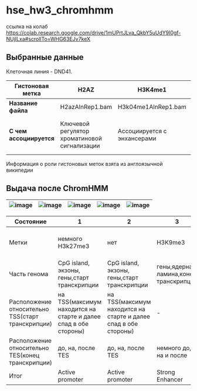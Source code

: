# hse_hw3_chromhmm

ссылка на колаб https://colab.research.google.com/drive/1mUPrtJLva_QkbY5uUdY9I0gf-NUjILxa#scrollTo=WHG63EJv7keX

## Выбранные данные

Клеточная линия - DND41.

| **Гистоновая метка** | H2AZ | H3K4me1 | H3K4me2 | H3K4me3 | H3K9ac | H3K9me3 | H3K27ac | H3K27me3 | H3K36me3 | H3K79me2 | H4K20me1 | Контроль |
| ------------- | ------------- |--------------------| -- | -- | -- | -- | -- | -- | -- | -- | -- | -- |
| **Название файла** | H2azAlnRep1.bam | H3k04me1AlnRep1.bam | H3k04me2AlnRep1.bam | H3k04me3AlnRep1.bam | H3k09acAlnRep1.bam | H3k09me3AlnRep1.bam | H3k27acAlnRep1.bam | H3k27me3AlnRep1.bam | H3k36me3AlnRep1.bam | H3k79me2AlnRep1.bam | H4k20me1AlnRep1.bam | Control.bam |
| **С чем ассоциируется** | Ключевой регулятор хроматиновой сигнализации | Ассоциируется с энхансерами | Высокий уровень у 5' конца транскрибируемых генов; Ассоциирована с активацией генов | Ассоциируется с промоторами; Связана с активацией транскрипции близлежащих генов | Является частью активного состояния промотора, а также активные энхансеры | Ассоциируется с гетерохроматином, а также указывает на 3-метелирование | Активный энхансер, может находиться и близко, и далеко от TSS | Формирование гетерохроматина, downregulation | Связана с телами генов,может ассоциироваться с экзонами| Маркер неактивных областей хроматина| Транскрипционная активность |

Информация о роли гистоновых меток взята из англоязычной википедии
## Выдача после ChromHMM
|![image](https://user-images.githubusercontent.com/93160309/161303236-6d7defc2-b8ef-4fdb-8bbd-a76f0dc87700.png)| ![image](https://user-images.githubusercontent.com/93160309/161303312-44a2f37b-65c3-47d2-a193-654d6ed4a98e.png)| ![image](https://user-images.githubusercontent.com/93160309/161303358-ccc22544-1d2a-4acb-b951-e60414b7a1d4.png)| ![image](https://user-images.githubusercontent.com/93160309/161303427-0e76ebba-c9d1-483a-8d19-3c511e663c40.png)| ![image](https://user-images.githubusercontent.com/93160309/161303459-4156a3fe-d218-47b0-836b-56f9089ec570.png)|
| ------------- | ------------- |--------------------| -- | -- |






|Состояние|1|2|3|4|5|6|7|8|9|10|11|
|--|--|--|--|--|--|--|--|--|--|--|--|
|Метки|немного H3k27me3|нет|H3K9me3|H3K27ac|немного H3k36me3|H3k36me3,H3K79me2 и чуть меньше H4K20me1|H3K79me2, чуть меньше H4K20me1, чуть-чуть H3k36me3 и H3K4me1|немного H3K79me2 и чуть-чуть H4K20me1|много H3K79me2,H3K4me1,H3K4me2 и меньше H3K4me3,H3K9ac,H3K27ac,H4K20me1,H3k36me3|много H3K4me1, чуть меньше H3K27ac |
|Часть генома|CpG island, экзоны, гены,старт транскрипции|CpG island, экзоны, гены,старт транскрипции|гены,ядерная ламина,конец транскрипции|гены, конец транскрипции,ядерная ламина|экзоны, гены, конец транскрипции|экзоны, гены, конец транскрипции|гены,конец транскрипции,ядерная ламина|много в геноме, ядерная ламина|ядерная ламина|ядерная ламина, конец транскрипции, экзоны|
|Расположение относительно TSS(старт транскрипции)|на TSS(максимум находится на старте и далее спад в обе стороны)|на TSS(максимум находится на старте и далее спад в обе стороны)|-|-|после TSS немного|-|немного до и после TSS|-|постоянное расположение на всём промежутке|немного на TSS и далее спад в обе стороны|
|Расположение относительно TES(конец транскрипции)|до, на, после TES|до, на, после TES|немного до, на и после|немного до, на и после TES|до, на и после (на TES больше всего)|до, на, после TES(до больше всего)|до, на и после TES|-|немного до, на и после|до, на и после(после больше всего)|
|Итог|Active promoter|Active promoter|Strong Enhancer|Enhancer|Enhancer|Transcribed region|Heterochromatin|Heterochromatin|Polycomb-repressed|Weak promoter|
